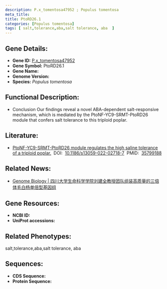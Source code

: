 ```yaml
---
description: P.x_tomentosa47952 ; Populus tomentosa
meta_title:
title: PtoRD26.1
categories: [Populus tomentosa]
tags: [ salt,tolerance,aba,salt tolerance, aba  ]
---
```


## Gene Details:
- **Gene ID:**	[P.x_tomentosa47952]()
- **Gene Symbol:** PtoRD26.1
- **Gene Name:** 
- **Genome Version:** []()
- **Species:** *Populus tomentosa*

## Functional Description:
   - Conclusion Our findings reveal a novel ABA-dependent salt-responsive mechanism, which is mediated by the PtoNF-YC9-SRMT-PtoRD26 module that confers salt tolerance to this triploid poplar. 

## Literature:
   - [PtoNF-YC9-SRMT-PtoRD26 module regulates the high saline tolerance of a triploid poplar.]( https://genomebiology.biomedcentral.com/articles/10.1186/s13059-022-02718-7)&nbsp;&nbsp;DOI:&nbsp;&nbsp;[10.1186/s13059-022-02718-7](https://genomebiology.biomedcentral.com/articles/10.1186/s13059-022-02718-7)&nbsp;&nbsp;PMID:&nbsp;&nbsp;[35799188](https://pubmed.ncbi.nlm.nih.gov/35799188/)

## Related News:
   - [Genome Biology | 四川大学生命科学学院刘建全教授团队组装高质量的三倍体毛白杨单倍型基因组](https://mp.weixin.qq.com/s?__biz=Mzg3MDEwNDEyMg==&mid=2247533597&idx=1&sn=d625b2fc0d55eba8378964a813ac03b5&chksm=ce90e948f9e7605e67dba5dca66dba91c9234a378e9480ae5f42756dede47988d5b3c11cc660&scene=27#wechat_redirect)

## Gene Resources:
- **NCBI ID:** [](https://www.ncbi.nlm.nih.gov/gene/?term=)
- **UniProt accessions:** [](https://www.uniprot.org/uniprotkb//entry)

## Related Phenotypes:
salt,tolerance,aba,salt tolerance, aba 

## Sequences:
- **CDS Sequence:**
- **Protein Sequence:**
